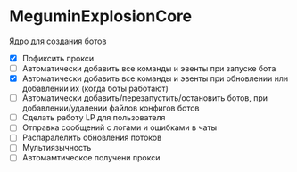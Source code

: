 # MeguminExplosionCore
Ядро для создания ботов

- [X] Пофиксить прокси
- [ ] Автоматически добавить все команды и эвенты при запуске бота
- [X] Автоматически добавить все команды и эвенты при обновлении или добавлении их (когда боты работают)
- [ ] Автоматически добавить/перезапустить/остановить ботов, при добавлении/удалении файлов  конфигов ботов
- [ ] Сделать работу LP для пользователя
- [ ] Отправка сообщений с логами и ошибками в чаты
- [ ] Распаралелить обновления потоков
- [ ] Мультиязычность
- [ ] Автомамтическое получени прокси
